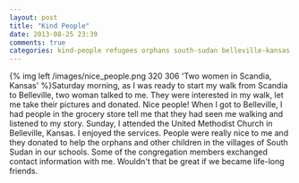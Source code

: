 ```yaml
---
layout: post
title: "Kind People"
date: 2013-08-25 23:39
comments: true
categories: kind-people refugees orphans south-sudan belleville-kansas kansas 
---
```

{% img left /images/nice_people.png 320 306 'Two women in Scandia, Kansas' %}Saturday morning, as I was ready to start my walk from Scandia to Belleville, two woman talked to me.  They were interested in my walk, let me take their pictures and donated.  Nice people!  When I got to Belleville, I had people in the grocery store tell me that they had seen me walking and listened to my story.  Sunday, I attended the United Methodist Church in Belleville, Kansas.  I enjoyed the services.  People were really nice to me and they donated to help the orphans and other children in the villages of South Sudan in our schools.  Some of the congregation members exchanged contact information with me.  Wouldn't that be great if we became life-long friends.
